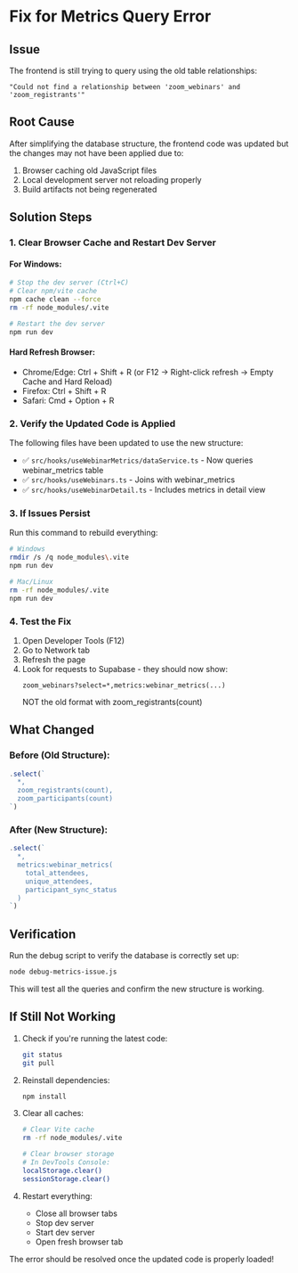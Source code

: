 # Fix for Metrics Query Error

## Issue
The frontend is still trying to query using the old table relationships:
```
"Could not find a relationship between 'zoom_webinars' and 'zoom_registrants'"
```

## Root Cause
After simplifying the database structure, the frontend code was updated but the changes may not have been applied due to:
1. Browser caching old JavaScript files
2. Local development server not reloading properly
3. Build artifacts not being regenerated

## Solution Steps

### 1. Clear Browser Cache and Restart Dev Server

#### For Windows:
```bash
# Stop the dev server (Ctrl+C)
# Clear npm/vite cache
npm cache clean --force
rm -rf node_modules/.vite

# Restart the dev server
npm run dev
```

#### Hard Refresh Browser:
- Chrome/Edge: Ctrl + Shift + R (or F12 → Right-click refresh → Empty Cache and Hard Reload)
- Firefox: Ctrl + Shift + R
- Safari: Cmd + Option + R

### 2. Verify the Updated Code is Applied

The following files have been updated to use the new structure:
- ✅ `src/hooks/useWebinarMetrics/dataService.ts` - Now queries webinar_metrics table
- ✅ `src/hooks/useWebinars.ts` - Joins with webinar_metrics
- ✅ `src/hooks/useWebinarDetail.ts` - Includes metrics in detail view

### 3. If Issues Persist

Run this command to rebuild everything:
```bash
# Windows
rmdir /s /q node_modules\.vite
npm run dev

# Mac/Linux
rm -rf node_modules/.vite
npm run dev
```

### 4. Test the Fix

1. Open Developer Tools (F12)
2. Go to Network tab
3. Refresh the page
4. Look for requests to Supabase - they should now show:
   ```
   zoom_webinars?select=*,metrics:webinar_metrics(...)
   ```
   NOT the old format with zoom_registrants(count)

## What Changed

### Before (Old Structure):
```javascript
.select(`
  *,
  zoom_registrants(count),
  zoom_participants(count)
`)
```

### After (New Structure):
```javascript
.select(`
  *,
  metrics:webinar_metrics(
    total_attendees,
    unique_attendees,
    participant_sync_status
  )
`)
```

## Verification

Run the debug script to verify the database is correctly set up:
```bash
node debug-metrics-issue.js
```

This will test all the queries and confirm the new structure is working.

## If Still Not Working

1. Check if you're running the latest code:
   ```bash
   git status
   git pull
   ```

2. Reinstall dependencies:
   ```bash
   npm install
   ```

3. Clear all caches:
   ```bash
   # Clear Vite cache
   rm -rf node_modules/.vite
   
   # Clear browser storage
   # In DevTools Console:
   localStorage.clear()
   sessionStorage.clear()
   ```

4. Restart everything:
   - Close all browser tabs
   - Stop dev server
   - Start dev server
   - Open fresh browser tab

The error should be resolved once the updated code is properly loaded!
